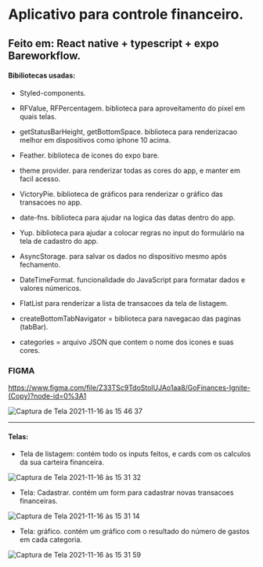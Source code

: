 # Aplicativo para controle financeiro.

## Feito em: React native + typescript + expo Bareworkflow.

#### Bibiliotecas usadas: 

* Styled-components.
* RFValue, RFPercentagem. biblioteca para aproveitamento do pixel em quais telas.
* getStatusBarHeight, getBottomSpace. biblioteca para renderizacao melhor em dispositivos como iphone 10 acima.
* Feather. biblioteca de icones do expo bare.
* theme provider. para renderizar todas as cores do app, e manter em facil acesso. 
* VictoryPie. biblioteca de gráficos para renderizar o gráfico das transacoes no app. 
* date-fns. biblioteca para ajudar na logica das datas dentro do app.
* Yup. biblioteca para ajudar a colocar regras no input do formulário na tela de cadastro do app.

* AsyncStorage. para salvar os dados no dispositivo mesmo após fechamento.
* DateTimeFormat. funcionalidade do JavaScript para formatar dados e valores númericos.
* FlatList para renderizar a lista de transacoes da tela de listagem.
* createBottomTabNavigator = biblioteca para navegacao das paginas (tabBar).
* categories = arquivo JSON que contem o nome dos icones e suas cores.

### FIGMA

https://www.figma.com/file/Z33TSc9TdoStolUJAo1aa8/GoFinances-Ignite-(Copy)?node-id=0%3A1


![Captura de Tela 2021-11-16 às 15 46 37](https://user-images.githubusercontent.com/65136543/142046670-9963055d-feab-4688-a5a3-a5aca908fb12.png)


---

#### Telas:

* Tela de listagem: contém todo os inputs feitos, e cards com os calculos da sua carteira financeira.

![Captura de Tela 2021-11-16 às 15 31 32](https://user-images.githubusercontent.com/65136543/142044776-aef37aab-79e7-4dc3-b6f3-5933b7fd8415.png)

* Tela: Cadastrar. contém um form para cadastrar novas transacoes financeiras.

![Captura de Tela 2021-11-16 às 15 31 14](https://user-images.githubusercontent.com/65136543/142044854-5094db5b-f77d-404c-a4fc-bd532a2fcb72.png)

* Tela: gráfico. contém um gráfico com o resultado do número de gastos em cada categoria.

![Captura de Tela 2021-11-16 às 15 31 59](https://user-images.githubusercontent.com/65136543/142046295-1d5b7b28-e0f2-4b92-ad23-54aa7b0cf124.png)


